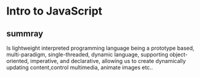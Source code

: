 # Intro to JavaScript

## summray
Is lightweight interpreted programming language being a prototype based, multi-paradigm, single-threaded, dynamic language, supporting object-oriented, imperative, and declarative, allowing us to create dynamically updating content,control multimedia, animate images etc.. 

